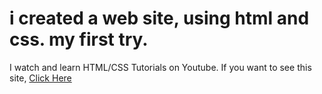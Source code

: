# i created a web site, using html and css. my first try.
I watch and learn HTML/CSS Tutorials on Youtube.
If you want to see this site,
[Click Here](https://universitywebb.web.app/)
